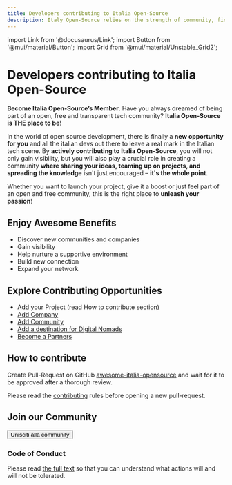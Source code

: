 ```yaml
---
title: Developers contributing to Italia Open-Source
description: Italy Open-Source relies on the strength of community, find out who has contributed to this project, and how you can contribute too
---
```


import Link from '@docusaurus/Link';
import Button from '@mui/material/Button';
import Grid from '@mui/material/Unstable_Grid2';

# Developers contributing to Italia Open-Source

**Become Italia Open-Source’s Member**. Have you always dreamed of being part of an open, free and transparent tech community? **Italia Open-Source is THE place to be**!

In the world of open source development, there is finally a **new opportunity for you** and all the italian devs out there to leave a real mark in the Italian tech scene. By **actively contributing to Italia Open-Source**, you will not only gain visibility, but you will also play a crucial role in creating a community **where sharing your ideas, teaming up on projects, and spreading the knowledge** isn't just encouraged – **it's the whole point**.

Whether you want to launch your project, give it a boost or just feel part of an open and free community, this is the right place to **unleash your passion**!

## Enjoy Awesome Benefits

- Discover new communities and companies
- Gain visibility
- Help nurture a supportive environment
- Build new connection
- Expand your network

## Explore Contributing Opportunities

- Add your Project (read How to contribute section)
- [Add Company](/contributors/startups)
- [Add Community](/contributors/communities)
- [Add a destination for Digital Nomads](/contributors/digital-nomads)
- [Become a Partners](/partners/how-to-became-partners)

## How to contribute

Create Pull-Request on GitHub [awesome-italia-opensource](https://github.com/italia-opensource/awesome-italia-opensource) and wait for it to be approved after a thorough review.

Please read the [contributing](https://github.com/italia-opensource/awesome-italia-opensource/blob/main/CONTRIBUTING.md) rules before opening a new pull-request.

## Join our Community

<Grid container marginBottom={2}>
    <Grid xs={12} sm={4} >
        <Link href="/join-to-our-community">
            <Button variant="contained" fullWidth={true}>
            <span>Unisciti alla community</span>
            </Button>
        </Link>
    </Grid>
</Grid>

### Code of Conduct

Please read [the full text](https://github.com/italia-opensource/awesome-italia-opensource/blob/main/CODE_OF_CONDUCT.md) so that you can understand what actions will and will not be tolerated.
